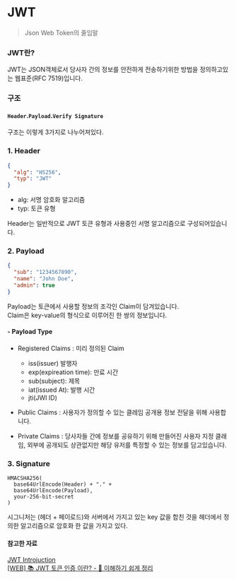 # JWT

> Json Web Token의 줄임말

### JWT란?

JWT는 JSON객체로서 당사자 간의 정보를 안전하게 전송하기위한 방법을 정의하고있는 웹표준(RFC 7519)입니다.

### 구조

#### `Header`.`Payload`.`Verify Signature`

구조는 이렇게 3가지로 나누어져있다.


### 1. Header

```Json
{
  "alg": "HS256",
  "typ": "JWT"
}
```
 
 * alg: 서명 암호화 알고리즘
 * typ: 토큰 유형

Header는 일반적으로 JWT 토큰 유형과 사용중인 서명 알고리즘으로 구성되어있습니다.


### 2. Payload

```Json
{
  "sub": "1234567890",
  "name": "John Doe",
  "admin": true
}

```

Payload는 토큰에서 사용할 정보의 조각인 Claim이 담겨있습니다.\
Claim은 key-value의 형식으로 이루어진 한 쌍의 정보입니다.

#### - Payload Type
 * Registered Claims : 미리 정의된 Claim
    
    * iss(issuer) 발행자
    * exp(expireation time): 만료 시간
    * sub(subject): 제목
    * iat(issued At): 발행 시간
    * jti(JWI ID)

 * Public Claims : 사용자가 정의할 수 있는 클레임 공개용 정보 전달을 위해 사용합니다.
 * Private Claims : 당사자들 간에 정보를 공유하기 위해 만들어진 사용자 지정 클래임, 외부에 공개되도 상관없지만 해당 유저를 특정할 수 있는 정보를 담고있습니다.

### 3. Signature

```
HMACSHA256(
  base64UrlEncode(Header) + "." +
  base64UrlEncode(Payload),
  your-256-bit-secret
)
```

시그니처는 (헤더 + 페이로드)와 서버에서 가지고 있는 key 값을 합친 것을 헤더에서 정의한 알고리즘으로 암호화 한 값을 가지고 있다.

#### 참고한 자료
[JWT Introjuction](https://jwt.io/introduction)\
[[WEB] 📚 JWT 토큰 인증 이란? - 💯 이해하기 쉽게 정리](https://inpa.tistory.com/entry/WEB-%F0%9F%93%9A-JWTjson-web-token-%EB%9E%80-%F0%9F%92%AF-%EC%A0%95%EB%A6%AC)
